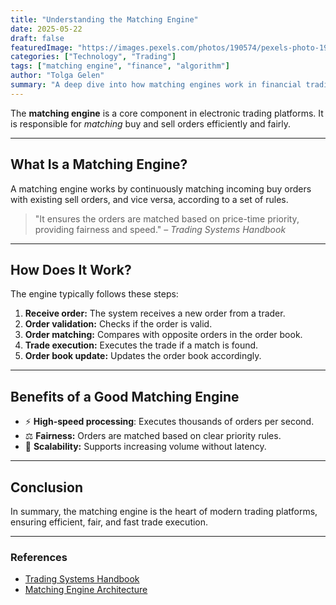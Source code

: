 ```yaml
---
title: "Understanding the Matching Engine"
date: 2025-05-22
draft: false
featuredImage: "https://images.pexels.com/photos/190574/pexels-photo-190574.jpeg?auto=compress&cs=tinysrgb&w=1260&h=750&dpr=2"
categories: ["Technology", "Trading"]
tags: ["matching engine", "finance", "algorithm"]
author: "Tolga Gelen"
summary: "A deep dive into how matching engines work in financial trading platforms."
---
```


The **matching engine** is a core component in electronic trading platforms. It is responsible for _matching_ buy and sell orders efficiently and fairly.

---

## What Is a Matching Engine?

A matching engine works by continuously matching incoming buy orders with existing sell orders, and vice versa, according to a set of rules.

> "It ensures the orders are matched based on price-time priority, providing fairness and speed." – _Trading Systems Handbook_

---

## How Does It Work?

The engine typically follows these steps:

1. **Receive order:** The system receives a new order from a trader.
2. **Order validation:** Checks if the order is valid.
3. **Order matching:** Compares with opposite orders in the order book.
4. **Trade execution:** Executes the trade if a match is found.
5. **Order book update:** Updates the order book accordingly.

---

## Benefits of a Good Matching Engine

- ⚡ **High-speed processing**: Executes thousands of orders per second.
- ⚖️ **Fairness:** Orders are matched based on clear priority rules.
- 🔄 **Scalability:** Supports increasing volume without latency.

---

## Conclusion

In summary, the matching engine is the heart of modern trading platforms, ensuring efficient, fair, and fast trade execution.

---

### References

- [Trading Systems Handbook](https://example.com/trading-systems-handbook)
- [Matching Engine Architecture](https://example.com/matching-engine-architecture)
